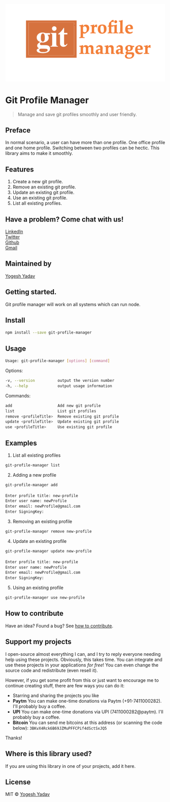 <img
    src="assets/gitProfileManager.png"
    alt="Git Profile Manager"
/>

# Git Profile Manager
> Manage and save git profiles smoothly and user friendly.

## Preface ##
In normal scenario, a user can have more than one profile. One office profile and one home profile. Switching between two profiles can be hectic. This library aims to make it smoothly.

## Features ##
1. Create a new git profile.
2. Remove an existing git profile.
3. Update an existing git profile.
4. Use an existing git profile.
5. List all existing profiles.

## Have a problem? Come chat with us! ##
[LinkedIn](https://www.linkedin.com/in/yogeshyadav108098)<br />
[Twitter](https://twitter.com/Yogeshyadav098)<br />
[Github](https://github.com/yogeshyadav108098)<br />
[Gmail](<mailto:yogeshyadav108098@gmail.com>)

## Maintained by ##
[Yogesh Yadav](https://www.linkedin.com/in/yogeshyadav108098/)

## Getting started. ##
Git profile manager will work on all systems which can run node.

## Install
```bash
npm install --save git-profile-manager
```

## Usage
```bash
Usage: git-profile-manager [options] [command]
```

Options:

```bash
-v, --version          output the version number
-h, --help             output usage information
```

Commands:

```bash
add                    Add new git profile
list                   List git profiles
remove <profileTitle>  Remove existing git profile
update <profileTitle>  Update existing git profile
use <profileTitle>     Use existing git profile
```

## Examples

1. List all existing profiles

```bash
git-profile-manager list
```

2. Adding a new profile

```bash
git-profile-manager add

Enter profile title: new-profile
Enter user name: newProfile
Enter email: newProfile@gmail.com
Enter SigningKey:
```

3. Removing an existing profile

```bash
git-profile-manager remove new-profile
```

4. Update an existing profile

```bash
git-profile-manager update new-profile

Enter profile title: new-profile
Enter user name: newProfile
Enter email: newProfile@gmail.com
Enter SigningKey:
```

5. Using an existing profile

```bash
git-profile-manager use new-profile
```

## How to contribute
Have an idea? Found a bug? See [how to contribute][contributing].

## Support my projects

I open-source almost everything I can, and I try to reply everyone needing help using these projects. Obviously,
this takes time. You can integrate and use these projects in your applications *for free*! You can even change the source code and redistribute (even resell it).

However, if you get some profit from this or just want to encourage me to continue creating stuff, there are few ways you can do it:

 - Starring and sharing the projects you like
 - **Paytm** You can make one-time donations via Paytm (+91-7411000282). I'll probably buy a coffee.
 - **UPI** You can make one-time donations via UPI (7411000282@paytm). I'll probably buy a coffee.
 - **Bitcoin** You can send me bitcoins at this address (or scanning the code below): `3BKvX4Rck6B69JZMuPFFCPif4dSctSxJQ5`

Thanks!


## Where is this library used?
If you are using this library in one of your projects, add it here.


## License
MIT © [Yogesh Yadav](https://www.linkedin.com/in/yogeshyadav108098/)

[contributing]: /CONTRIBUTING.md